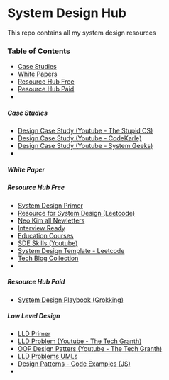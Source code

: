 # System Design Hub
This repo contains all my system design resources

### Table of Contents

*  [Case Studies](https://github.com/sounak07/System-Design-Hub?tab=readme-ov-file#case-studies)
*  [White Papers](https://github.com/sounak07/System-Design-Hub?tab=readme-ov-file#white-paper)
*  [Resource Hub Free](https://github.com/sounak07/System-Design-Hub?tab=readme-ov-file#resource-hub-free)
*  [Resource Hub Paid](https://github.com/sounak07/System-Design-Hub?tab=readme-ov-file#resource-hub-paid)
*  


##### Case Studies

-  [Design Case Study (Youtube - The Stupid CS)](https://www.youtube.com/playlist?list=PLHNJ91XSF3wzT6BaLVi4WbnuHcfZSXMek)
-  [Design Case Study (Youtube - CodeKarle)](https://www.youtube.com/watch?v=3loACSxowRU&list=PLhgw50vUymycJPN6ZbGTpVKAJ0cL4OEH3)
-  [Design Case Study (Youtube - System Geeks)](https://www.youtube.com/watch?v=qB4NEX2Ez1U&list=PLRj3ABoGhqMkdxDaTXFYTFxqyOlLrzMzO)
-  

##### White Paper


##### Resource Hub Free

-  [System Design Primer](https://github.com/donnemartin/system-design-primer#study-guide) 
-  [Resource for System Design (Leetcode)](https://leetcode.com/discuss/interview-question/system-design/457451/Resources-for-System-Design)
-  [Neo Kim all Newletters](https://github.com/systemdesign42/system-design?tab=readme-ov-file#c-technologies)
-  [Interview Ready](https://github.com/InterviewReady/system-design-resources)
-  [Education Courses](https://github.com/kartik1998/educative)
-  [SDE Skills (Youtube)](https://www.youtube.com/@SDESkills/playlists)
-  [System Design Template - Leetcode](https://leetcode.com/discuss/career/229177/My-System-Design-Template)
-  [Tech Blog Collection](https://github.com/kilimchoi/engineering-blogs)
-  

##### Resource Hub Paid

- [System Design Playbook (Grokking)](https://www.designgurus.io/path/system-design-interview-playbook)


##### Low Level Design 

-  [LLD Primer](https://github.com/prasadgujar/low-level-design-primer/blob/master/solutions.md)
-  [LLD Problem (Youtube - The Tech Granth)](https://www.youtube.com/watch?v=zRz1GPSH50I&list=PLJN9ydlFnJsiEgyjO3D3yBhtiENymhF8G)
-  [OOP Design Patters (Youtube - The Tech Granth)](https://www.youtube.com/watch?v=-RNkWv-d4zM&list=PLJN9ydlFnJsi6-lev2fQ2f1X7YD-VPQVW)
-  [LLD Problems UMLs](https://github.com/savitansh/Object-Oriented-Design)
-  [Design Patterns - Code Examples (JS)](https://github.com/gztchan/design-patterns-in-typescript/tree/master)
-  
